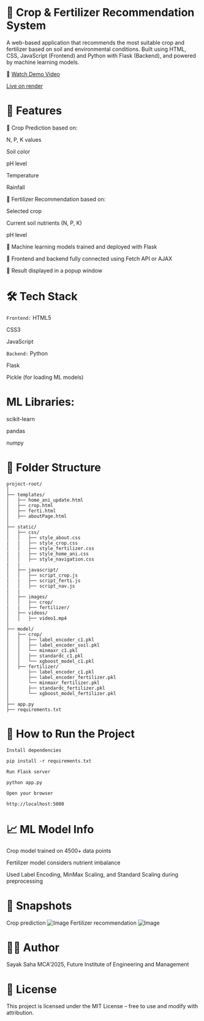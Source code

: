 # 🌾 Crop & Fertilizer Recommendation System
A web-based application that recommends the most suitable crop and fertilizer based on soil and environmental conditions. Built using HTML, CSS, JavaScript (Frontend) and Python with Flask (Backend), and powered by machine learning models.

🎥 [Watch Demo Video](https://youtu.be/0J3xB1wUlqU)

[Live on render](https://crop-and-fertilizer-recommendation-system.onrender.com)
# 🚀 Features
🌱 Crop Prediction based on:


N, P, K values

Soil color

pH level

Temperature

Rainfall


🌾 Fertilizer Recommendation based on:

Selected crop

Current soil nutrients (N, P, K)

pH level

🧠 Machine learning models trained and deployed with Flask

🔗 Frontend and backend fully connected using Fetch API or AJAX

💬 Result displayed in a popup window

# 🛠️ Tech Stack
`Frontend:`
HTML5

CSS3

JavaScript

`Backend:`
Python

Flask

Pickle (for loading ML models)

# ML Libraries:
scikit-learn

pandas

numpy

# 📁 Folder Structure
```
project-root/
│
├── templates/
│   ├── home_ani_update.html
│   ├── crop.html
│   ├── ferti.html
│   ├── aboutPage.html
│
├── static/
│   ├── css/
│   │   ├── style_about.css
|   |   ├── style_crop.css
│   │   ├── style_fertilizer.css
|   |   ├── style_home_ani.css
│   │   ├── style_navigation.css
|   |
│   ├── javascript/
│   │   ├── script_crop.js
|   |   ├── script_ferti.js
│   │   ├── script_nav.js
|   |   
│   ├── images/
│   │   ├── crop/
|   |   ├── fertilizer/
│   ├── videos/
│   │   ├── video1.mp4
│
├── model/
│   ├── crop/
│   │   ├── label_encoder_c1.pkl
│   │   ├── label_encoder_soil.pkl
│   │   └── minmaxr_c1.pkl
│   │   ├── standardc_c1.pkl
│   │   └── xgboost_model_c1.pkl
│   ├── fertilizer/
│       ├── label_encoder_c1.pkl
│       ├── label_encoder_fertilizer.pkl
│       └── minmaxr_fertilizer.pkl
│       ├── standardc_fertilizer.pkl
│       └── xgboost_model_fertilizer.pkl
│
├── app.py
├── requirements.txt
```
# 🔧 How to Run the Project
`Install dependencies`
```
pip install -r requirements.txt
```
`Run Flask server`
```
python app.py
```
`Open your browser`
```
http://localhost:5000
```
# 📈 ML Model Info
Crop model trained on 4500+ data points

Fertilizer model considers nutrient imbalance

Used Label Encoding, MinMax Scaling, and Standard Scaling during preprocessing

# 📸 Snapshots
Crop prediction
![Image](https://github.com/user-attachments/assets/dda11caa-5b1f-40b6-b27a-12acb141315d)
Fertilizer recommendation
![Image](https://github.com/user-attachments/assets/53c7a9a7-0cde-4e4a-969c-24198b16b4fb)
# 👨‍💻 Author
Sayak Saha
MCA'2025, Future Institute of Engineering and Management

# 📃 License
This project is licensed under the MIT License – free to use and modify with attribution.

